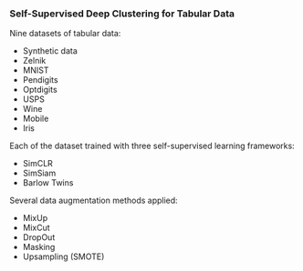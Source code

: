 ### Self-Supervised Deep Clustering for Tabular Data

Nine datasets of tabular data:
- Synthetic data
- Zelnik
- MNIST
- Pendigits
- Optdigits
- USPS
- Wine
- Mobile
- Iris

Each of the dataset trained with three self-supervised learning frameworks:
- SimCLR
- SimSiam
- Barlow Twins

Several data augmentation methods applied:
- MixUp
- MixCut
- DropOut
- Masking
- Upsampling (SMOTE)
